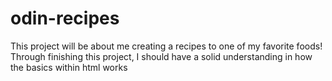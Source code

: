 # odin-recipes
This project will be about me creating a recipes to one of my favorite foods!
Through finishing this project, I should have a solid understanding in how the basics within html works